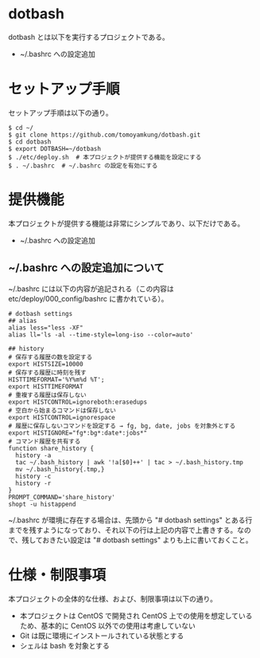 # dotbash

dotbash とは以下を実行するプロジェクトである。

- ~/.bashrc への設定追加


# セットアップ手順

セットアップ手順は以下の通り。

```
$ cd ~/
$ git clone https://github.com/tomoyamkung/dotbash.git
$ cd dotbash
$ export DOTBASH=~/dotbash
$ ./etc/deploy.sh  # 本プロジェクトが提供する機能を設定にする
$ . ~/.bashrc  # ~/.bashrc の設定を有効にする
```


# 提供機能

本プロジェクトが提供する機能は非常にシンプルであり、以下だけである。

- ~/.bashrc への設定追加


## ~/.bashrc への設定追加について

~/.bashrc には以下の内容が追記される（この内容は etc/deploy/000_config/bashrc に書かれている）。

```
# dotbash settings
## alias
alias less="less -XF"
alias ll='ls -al --time-style=long-iso --color=auto'

## history
# 保存する履歴の数を設定する
export HISTSIZE=10000
# 保存する履歴に時刻を残す
HISTTIMEFORMAT='%Y%m%d %T';
export HISTTIMEFORMAT
# 重複する履歴は保存しない
export HISTCONTROL=ignoreboth:erasedups
# 空白から始まるコマンドは保存しない
export HISTCONTROL=ignorespace
# 履歴に保存しないコマンドを設定する → fg, bg, date, jobs を対象外とする
export HISTIGNORE="fg*:bg*:date*:jobs*"
# コマンド履歴を共有する
function share_history {
  history -a
  tac ~/.bash_history | awk '!a[$0]++' | tac > ~/.bash_history.tmp
  mv ~/.bash_history{.tmp,}
  history -c
  history -r
}
PROMPT_COMMAND='share_history'
shopt -u histappend

```

~/.bashrc が環境に存在する場合は、先頭から "# dotbash settings" とある行までを残すようになっており、それ以下の行は上記の内容で上書きする。なので、残しておきたい設定は "# dotbash settings" よりも上に書いておくこと。


# 仕様・制限事項

本プロジェクトの全体的な仕様、および、制限事項は以下の通り。

- 本プロジェクトは CentOS で開発され CentOS 上での使用を想定しているため、基本的に CentOS 以外での使用は考慮していない
- Git は既に環境にインストールされている状態とする
- シェルは bash を対象とする

